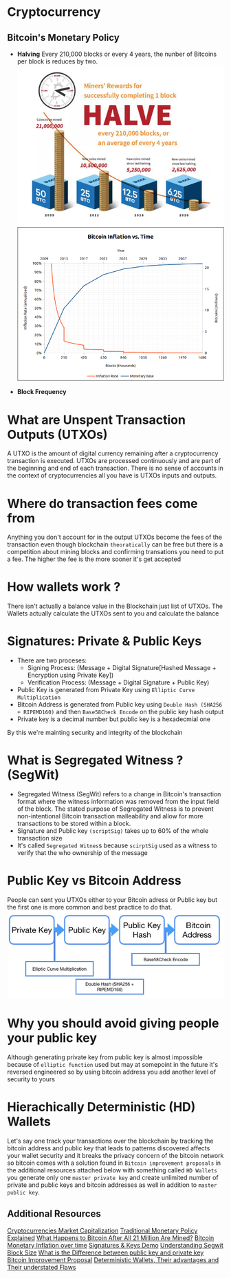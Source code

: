 # Cryptocurrency

## Bitcoin's Monetary Policy
- **Halving**
Every 210,000 blocks or every 4 years, the nunber of Bitcoins per block is reduces by two.
![halving-bitcoin-concept](assets/halving-bitcoin.png)
![bitcoin-inflation-vs-time](assets/bitcoin-inflation-vs-time.png)

- **Block Frequency**

# What are Unspent Transaction Outputs (UTXOs)
A UTXO is the amount of digital currency remaining after a cryptocurrency transaction is executed. UTXOs are processed continuously and are part of the beginning and end of each transaction. There is no sense of accounts in the context of cryptocurrencies all you have is UTXOs inputs and outputs.
# Where do transaction fees come from
Anything you don't account for in the output UTXOs become the fees of the transaction even though blockchain `theoratically` can be
free but there is a competition about mining blocks and confirming transations you need to put a fee. The higher the fee is the more
sooner it's get accepted
# How wallets work ?
There isn't actually a balance value in the Blockchain just list of UTXOs. The Wallets actually calculate the UTXOs sent to you and calculate the balance
# Signatures: Private & Public Keys
- There are two proceses:
    - Signing Process: (Message + Digital Signature[Hashed Message + Encryption using Private Key])
    - Verification Process: (Message + Digital Signature + Public Key)
- Public Key is generated from Private Key using `Elliptic Curve Multiplication`
- Bitcoin Address is generated from Public key using `Double Hash (SHA256 + RIPEMD160)` and then `Base58Check Encode` on the public key hash output
- Private key is a decimal number but public key is a hexadecmial one

By this we're mainting security and integrity of the blockchain

# What is Segregated Witness ? (SegWit)
- Segregated Witness (SegWit) refers to a change in Bitcoin's transaction format where the witness information was removed from the input field of the block. The stated purpose of Segregated Witness is to prevent non-intentional Bitcoin transaction malleability and allow for more transactions to be stored within a block.
- Signature and Public key `(scriptSig)` takes up to 60% of the whole transaction size
- It's called `Segregated Witnes`s because `scirptSig` used as a witness to verify that the who ownership of the message
# Public Key vs Bitcoin Address
People can sent you UTXOs either to your Bitcoin adress or Public key but the first one is more common and best practice to do that.
![Public key to bitcoin address process](assets/public-key-to-bitcoin-address.jpeg)

# Why you should avoid giving people your public key
Although generating private key from public key is almost impossible because of `elliptic function` used but may at somepoint in the future it's reversed engineered so by using bitcoin address you add another level of security to yours

# Hierachically Deterministic (HD) Wallets
Let's say one track your transactions over the blockchain by tracking the bitcoin address and public key that leads to patterns discovered affects your wallet security and it breaks the privacy concern of the bitcoin network so bitcoin comes with a solution found in `Bitcoin improvement proposals` in the additional resources attached below with something called `HD Wallets` you generate
only one `master private key` and create unlimited number of private and public keys and bitcoin addresses as well in addition to `master public key`. 

## Additional Resources
[Cryptocurrencies Market Capitalization](https://coinmarketcap.com/)
[Traditional Monetary Policy Explained](https://www.youtube.com/watch?v=gUGxGCW-k7o&t=2s)
[What Happens to Bitcoin After All 21 Million Are Mined?](https://www.investopedia.com/tech/what-happens-bitcoin-after-21-million-mined/)
[Bitcoin Monetary Inflation over time](https://chart-studio.plotly.com/~BashCo/5.embed?share_key=liQvkaTiHXjX2W41UiqzCn)
[Signatures & Keys Demo](https://tools.superdatascience.com/blockchain/public-private-keys/keys)
[Understanding Segwit Block Size](https://medium.com/@jimmysong/understanding-segwit-block-size-fd901b87c9d4)
[What is the Difference between public key and private key](https://www.reddit.com/r/Bitcoin/comments/3filud/whats_the_difference_between_public_key_and/)
[Bitcoin Improvement Proposal](https://github.com/bitcoin/bips)
[Deterministic Wallets, Their advantages and Their understated Flaws](https://bitcoinmagazine.com/technical/deterministic-wallets-advantages-flaw-1385450276)
